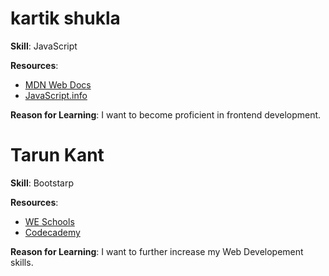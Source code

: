 # kartik shukla

**Skill**: JavaScript

**Resources**:
- [MDN Web Docs](https://developer.mozilla.org/en-US/docs/Web/JavaScript)
- [JavaScript.info](https://javascript.info/)

**Reason for Learning**: I want to become proficient in frontend development.
# Tarun Kant

**Skill**: Bootstarp

**Resources**:
- [WE Schools](https://www.w3schools.com/bootstrap/bootstrap_get_started.asp)
- [Codecademy](https://www.codecademy.com/learn/learn-bootstrap)

**Reason for Learning**: I want to further increase my Web Developement skills.
